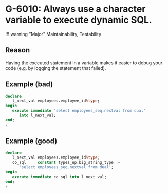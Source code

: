 # G-6010: Always use a character variable to execute dynamic SQL.

!!! warning "Major"
    Maintainability, Testability

## Reason

Having the executed statement in a variable makes it easier to debug your code (e.g. by logging the statement that failed).

## Example (bad)

``` sql
declare
   l_next_val employees.employee_id%type;
begin
   execute immediate 'select employees_seq.nextval from dual'
      into l_next_val;
end;
/
```

## Example (good)

``` sql
declare
   l_next_val employees.employee_id%type;
   co_sql     constant types_up.big_string_type :=
      'select employees_seq.nextval from dual';
begin
   execute immediate co_sql into l_next_val;
end;
/
```